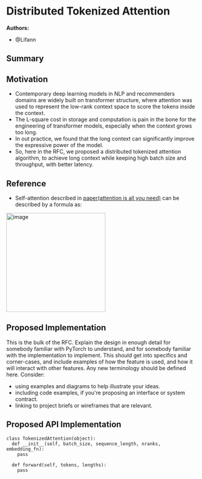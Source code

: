 # Distributed Tokenized Attention

**Authors:**
* @Lifann

## **Summary**

## **Motivation**
- Contemporary deep learning models in NLP and recommenders domains are widely built on transformer structure, where attention was used to represent the low-rank
  context space to score the tokens inside the context.
- The L-square cost in storage and computation is pain in the bone for the engineering of transformer models, especially when the context grows too long.
- In out practice, we found that the long context can significantly improve the expressive power of the model.
- So, here in the RFC, we proposed a distributed tokenized attention algorithm, to achieve long context while keeping high batch size and throughput, with
  better latency.

## Reference
- Self-attention described in [paper(attention is all you need)](https://arxiv.org/abs/1706.03762) can be described by a formula as:
<img width="262" alt="image" src="https://github.com/Lifann/TokenizedAttention/assets/67221898/8abf3559-3607-4ea9-beaa-270ff55ae0be">

## **Proposed Implementation**
This is the bulk of the RFC. Explain the design in enough detail for somebody familiar with PyTorch to understand, and for somebody familiar with the implementation to implement. 
This should get into specifics and corner-cases, and include examples of how the feature is used, and how it will interact with other features. Any new terminology should be defined here.
Consider:
*   using examples and diagrams to help illustrate your ideas.
*   including code examples, if you're proposing an interface or system contract.
*   linking to project briefs or wireframes that are relevant.

## **Proposed API Implementation**

```python3
class TokenizedAttention(object):
  def __init__(self, batch_size, sequence_length, nranks, embedding_fn):
    pass

  def forward(self, tokens, lengths):
    pass
```
